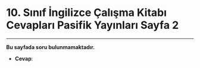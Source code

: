 # 10. Sınıf İngilizce Çalışma Kitabı Cevapları Pasifik Yayınları Sayfa 2

---

**Bu sayfada soru bulunmamaktadır.**

-   **Cevap**: